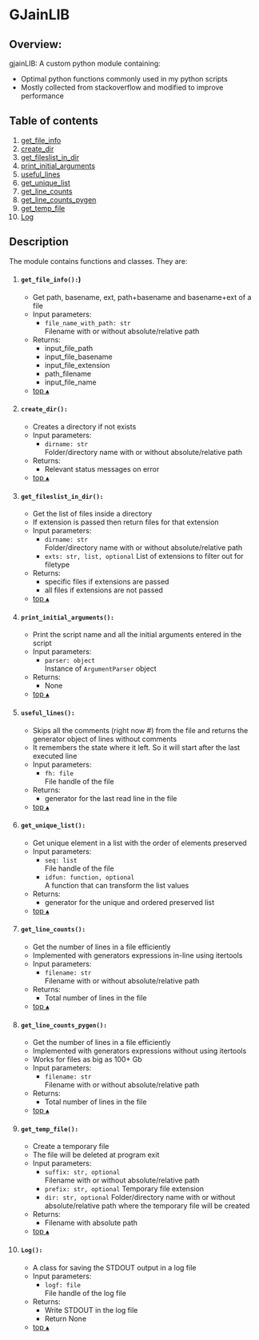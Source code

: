 
GJainLIB
====================================================

## Overview:
gjainLIB: A custom python module containing:
* Optimal python functions commonly used in my python scripts
* Mostly collected from stackoverflow and modified to improve performance

## Table of contents
<!--ts-->
1. [get_file_info](#get-file-info)
1. [create_dir](#create_dir)
1. [get_fileslist_in_dir](#get_fileslist_in_dir)
1. [print_initial_arguments](#print_initial_arguments)
1. [useful_lines](#useful_lines)
1. [get_unique_list](#get_unique_list)
1. [get_line_counts](#get_line_counts)
1. [get_line_counts_pygen](#get_line_counts_pygen)
1. [get_temp_file](#get_temp_file)
1. [Log](#Log)


<!--te-->

## Description
The module contains functions and classes. They are:

1. #### ``get_file_info():``)  
	* Get path, basename, ext, path+basename and basename+ext of a file
	* Input parameters:
		* ``file_name_with_path: str``  
			Filename with or without absolute/relative path
	* Returns: 
		* input_file_path
		* input_file_basename
		* input_file_extension
		* path_filename
		* input_file_name
	* [top ▴](##Table-of-contents)

1. #### ``create_dir():`` 
	* Creates a directory if not exists
	* Input parameters:
		* ``dirname: str``  
			Folder/directory name with or without absolute/relative path
	* Returns: 
		* Relevant status messages on error
	* [top ▴](##Table-of-contents)

1. #### ``get_fileslist_in_dir():``  
	* Get the list of files inside a directory 
	* If extension is passed then return files for that extension
	* Input parameters:
		* ``dirname: str``  
			Folder/directory name with or without absolute/relative path
		* ``exts: str, list, optional``
			List of extensions to filter out for filetype
	* Returns: 
		* specific files if extensions are passed
		* all files if extensions are not passed
	* [top ▴](##Table-of-contents)

1. #### ``print_initial_arguments(): ``
	* Print the script name and all the initial arguments entered in the script
	* Input parameters:
		* ``parser: object``  
			Instance of ``ArgumentParser`` object
	* Returns:
		* None
	* [top ▴](##Table-of-contents)

1. #### ``useful_lines():`` 
	* Skips all the comments (right now #) from the file and returns the generator object of lines without comments
	* It remembers the state where it left. So it will start after the last executed line
	* Input parameters:
		* ``fh: file``  
			File handle of the file
	* Returns: 
		* generator for the last read line in the file
	* [top ▴](##Table-of-contents)

1. #### ``get_unique_list():`` 
	* Get unique element in a list with the order of elements preserved
	* Input parameters:
		* ``seq: list``  
			File handle of the file
		* ``idfun: function, optional``  
			A function that can transform the list values
	* Returns: 
		* generator for the unique and ordered preserved list
	* [top ▴](##Table-of-contents)

1. #### ``get_line_counts():``  
	* Get the number of lines in a file efficiently
	* Implemented with generators expressions in-line using itertools
	* Input parameters:
		* ``filename: str``  
			Filename with or without absolute/relative path
	* Returns: 
		* Total number of lines in the file
	* [top ▴](##Table-of-contents)

1. #### ``get_line_counts_pygen():``
	* Get the number of lines in a file efficiently
	* Implemented with generators expressions without using itertools
	* Works for files as big as 100+ Gb
	* Input parameters:
		* ``filename: str``  
			Filename with or without absolute/relative path
	* Returns: 
		* Total number of lines in the file
	* [top ▴](##Table-of-contents)

1. #### ``get_temp_file():``
	* Create a temporary file
	* The file will be deleted at program exit
	* Input parameters:
		* ``suffix: str, optional``  
			Filename with or without absolute/relative path
		* ``prefix: str, optional``
			Temporary file extension
		* ``dir: str, optional``
			Folder/directory name with or without absolute/relative path where the temporary file will be created
	* Returns: 
		* Filename with absolute path
	* [top ▴](##Table-of-contents)

1. #### ``Log():``  
	* A class for saving the STDOUT output in a log file 
	* Input parameters:
		* ``logf: file``  
			File handle of the log file
	* Returns: 
		* Write STDOUT in the log file
		* Return None
	* [top ▴](##Table-of-contents)





